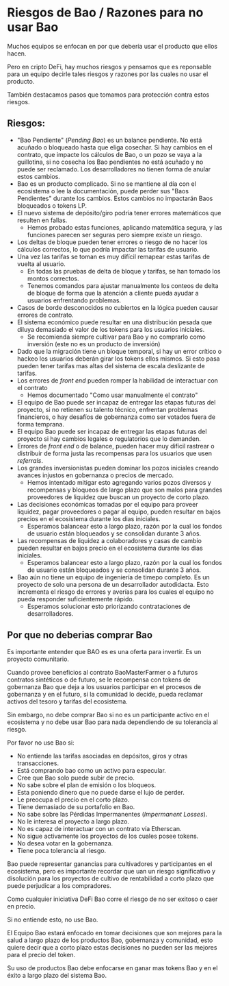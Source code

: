 # Riesgos de Bao / Razones para no usar Bao

Muchos equipos se enfocan en por que debería usar el producto que ellos hacen.

Pero en cripto DeFi, hay muchos riesgos y pensamos que es reponsable para un equipo decirle tales riesgos y razones por las cuales no usar el producto.

También destacamos pasos que tomamos para protección contra estos riesgos.

## Riesgos:

* "Bao Pendiente" (_Pending Bao_) es un balance pendiente. No está acuñado o bloqueado hasta que eliga cosechar. Si hay cambios en el contrato, que impacte los cálculos de Bao, o un pozo se vaya a la guillotina, si no cosecha los Bao pendientes no está acuñado y no puede ser reclamado. Los desarrolladores no tienen forma de anular estos cambios.
* Bao es un producto complicado. Si no se mantiene al día con el ecosistema o lee la documentación, puede perder sus "Baos Pendientes" durante los cambios. Estos cambios no impactarán Baos bloqueados o tokens LP.
* El nuevo sistema de depósito/giro podría tener errores matemáticos que resulten en fallas.
  * Hemos probado estas funciones, aplicando matemática segura, y las funciones parecen ser seguras pero siempre existe un riesgo. 
* Los deltas de bloque pueden tener errores o riesgo de no hacer los cálculos correctos, lo que podría impactar las tarifas de usuario.
* Una vez las tarifas se toman es muy difícil remapear estas tarifas de vuelta al usuario.
  * En todas las pruebas de delta de bloque y tarifas, se han tomado los montos correctos.
  * Tenemos comandos para ajustar manualmente los conteos de delta de bloque de forma que la atención a cliente pueda ayudar a usuarios enfrentando problemas.
* Casos de borde desconocidos no cubiertos en la lógica pueden causar errores de contrato.
* El sistema económico puede resultar en una distribución pesada que diluya demasiado el valor de los tokens para los usuarios iniciales.
  * Se recomienda siempre cultivar para Bao y no comprarlo como inversión (este no es un producto de inversión)
* Dado que la migración tiene un bloque temporal, si hay un error crítico o hackeo los usuarios deberán girar los tokens ellos mismos. Si esto pasa pueden tener tarifas mas altas del sistema de escala deslizante de tarifas.
* Los errores de _front end_ pueden romper la habilidad de interactuar con el contrato
  * Hemos documentado "Como usar manualmente el contrato"
* El equipo de Bao puede ser incapaz de entregar las etapas futuras del proyecto, si no retienen su talento técnico, enfrentan problemas financieros, o hay desafíos de gobernanza como ser votados fuera de forma temprana.
* El equipo Bao puede ser incapaz de entregar las etapas futuras del proyecto si hay cambios legales o regulatorios que lo demanden.
* Errores de _front end_ o de balance, pueden hacer muy difícil rastrear o distribuir de forma justa las recompensas para los usuarios que usen _referrals_.
* Los grandes inversionistas pueden dominar los pozos iniciales creando avances injustos en gobernanza o precios de mercado.
  * Hemos intentado mitigar esto agregando varios pozos diversos y recompensas y bloqueos de largo plazo que son malos para grandes proveedores de liquidez que buscan un proyecto de corto plazo.
* Las decisiones económicas tomadas por el equipo para proveer liquidez, pagar proveedores o pagar al equipo, pueden resultar en bajos precios en el ecosistema durante los dias iniciales.
  * Esperamos balancear esto a largo plazo, razón por la cual los fondos de usuario están bloqueados y se consolidan durante 3 años.
* Las recompensas de liquidez a colaboradores y casas de cambio pueden resultar en bajos precio en el ecosistema durante los dias iniciales.
  * Esperamos balancear esto a largo plazo, razón por la cual los fondos de usuario están bloqueados y se consolidan durante 3 años.
* Bao aún no tiene un equipo de ingeniería de timepo completo. Es un proyecto de solo una persona de un desarrollador autodidacta. Esto incrementa el riesgo de errores y averías para los cuales el equipo no pueda responder suficientemente rápido.
  * Esperamos solucionar esto priorizando contrataciones de desarrolladores.
  
## Por que no deberias comprar Bao  

Es importante entender que BAO es es una oferta para invertir. Es un proyecto comunitario.

Cuando provee beneficios al contrato BaoMasterFarmer o a futuros contratos sintéticos o de futuro, se le recompensa con tokens de gobernanza Bao que deja a los usuarios participar en el procesos de gobernanza y en el futuro, si la comunidad lo decide, pueda reclamar activos del tesoro y tarifas del ecosistema.

Sin embargo, no debe comprar Bao si no es un participante activo en el ecosistema y no debe usar Bao para nada dependiendo de su tolerancia al riesgo.

Por favor no use Bao si:

* No entiende las tarifas asociadas en depósitos, giros y otras transacciones.
* Está comprando bao como un activo para especular.
* Cree que Bao solo puede subir de precio.
* No sabe sobre el plan de emisión o los bloqueos.
* Esta poniendo dinero que no puede darse el lujo de perder.
* Le preocupa el precio en el corto plazo.
* Tiene demasiado de su portafolio en Bao.
* No sabe sobre las Pérdidas Impermanentes (_Impermanent Losses_).
* No le interesa el proyecto a largo plazo.
* No es capaz de interactuar con un contrato vía Etherscan.
* No sigue activamente los proyectos de los cuales posee tokens.
* No desea votar en la gobernanza.
* Tiene poca tolerancia al riesgo.

Bao puede representar ganancias para cultivadores y participantes en el ecosistema, pero es importante recordar que uan un riesgo significativo y disolución para los proyectos de cultivo de rentabilidad a corto plazo que puede perjudicar a los compradores.

Como cualquier iniciativa DeFi Bao corre el riesgo de no ser exitoso o caer en precio.

Si no entiende esto, no use Bao.

El Equipo Bao estará enfocado en tomar decisiones que son mejores para la salud a largo plazo de los productos Bao, gobernanza y comunidad, esto quiere decir que a corto plazo estas decisiones no pueden ser las mejores para el precio del token.

Su uso de productos Bao debe enfocarse en ganar mas tokens Bao y en el éxito a largo plazo del sistema Bao.






